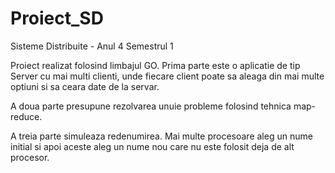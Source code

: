 # Proiect_SD

Sisteme Distribuite - Anul 4 Semestrul 1

Proiect realizat folosind limbajul GO.
Prima parte este o aplicatie de tip Server cu mai multi clienti, unde fiecare client poate sa aleaga din mai multe optiuni si sa ceara date de la servar.

A doua parte presupune rezolvarea unuie probleme folosind tehnica map-reduce.

A treia parte simuleaza redenumirea. Mai multe procesoare aleg un nume initial si apoi aceste aleg un nume nou care nu este folosit deja de alt procesor.
